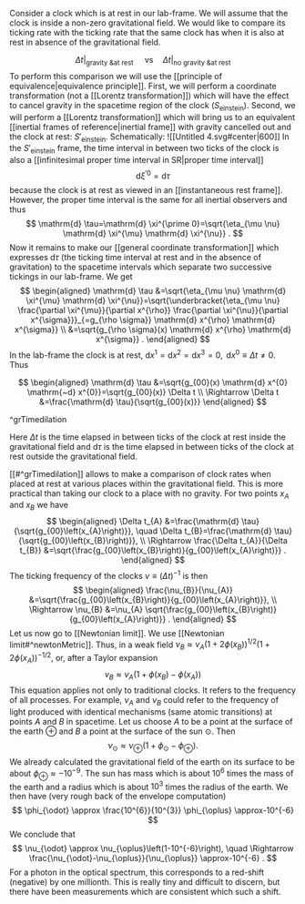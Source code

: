 Consider a clock which is at rest in our lab-frame. We will assume that the clock is inside a non-zero gravitational field. We would like to compare its ticking rate with the ticking rate that the same clock has when it is also at rest in absence of the gravitational field.

$$\left.\Delta t\right|_{\text {gravity \& at rest }} \quad \text{vs}\left.\quad \Delta t\right|_{\text {no gravity \& at rest }}$$
To perform this comparison we will use the [[principle of equivalence|equivalence principle]]. First, we will perform a coordinate transformation (not a [[Lorentz transformation]]) which will have the effect to cancel gravity in the spacetime region of the clock ($S_{\text{einstein}}$). Second, we will perform a [[Lorentz transformation]] which will bring us to an equivalent [[inertial frames of reference|inertial frame]] with gravity cancelled out and the clock at rest: $S'_{\text{einstein}}$. Schematically:
![[Untitled 4.svg#center|600]]
In the $S'_{\text{einstein}}$ frame, the time interval in between two ticks of the clock is also a [[infinitesimal proper time interval in SR|proper time interval]]
$$
\mathrm{d} \xi^{\prime 0}=\mathrm{d} \tau
$$
because the clock is at rest as viewed in an [[instantaneous rest frame]].
However, the proper time interval is the same for all inertial observers and thus
$$
\mathrm{d} \tau=\mathrm{d} \xi^{\prime 0}=\sqrt{\eta_{\mu \nu} \mathrm{d} \xi^{\mu} \mathrm{d} \xi^{\nu}} .
$$
Now it remains to make our [[general coordinate transformation]] which expresses $\mathrm{d} \tau$ (the ticking time interval at rest and in the absence of gravitation) to the spacetime intervals which separate two successive tickings in our lab-frame. We get
$$
\begin{aligned}
\mathrm{d} \tau &=\sqrt{\eta_{\mu \nu} \mathrm{d} \xi^{\mu} \mathrm{d} \xi^{\nu}}=\sqrt{\underbracket{\eta_{\mu \nu} \frac{\partial \xi^{\mu}}{\partial x^{\rho}} \frac{\partial \xi^{\nu}}{\partial x^{\sigma}}}_{=g_{\rho \sigma}} \mathrm{d} x^{\rho} \mathrm{d} x^{\sigma}} \\
&=\sqrt{g_{\rho \sigma}(x) \mathrm{d} x^{\rho} \mathrm{d} x^{\sigma}} .
\end{aligned}
$$
In the lab-frame the clock is at rest, $\mathrm{d} x^{1}=\mathrm{d} x^{2}=\mathrm{d} x^{3}=0, \mathrm{~d} x^{0} \equiv \Delta t \neq 0$. Thus

$$
\begin{aligned}
\mathrm{d} \tau &=\sqrt{g_{00}(x) \mathrm{d} x^{0} \mathrm{~d} x^{0}}=\sqrt{g_{00}(x)} \Delta t \\
\Rightarrow \Delta t &=\frac{\mathrm{d} \tau}{\sqrt{g_{00}(x)}}
\end{aligned}
$$

^grTimedilation

Here $\Delta t$ is the time elapsed in between ticks of the clock at rest inside the gravitational field and $\mathrm{d} \tau$ is the time elapsed in between ticks of the clock at rest outside the gravitational field.

[[#^grTimedilation]] allows to make a comparison of clock rates when placed at rest at various places within the gravitational field. This is more practical than taking our clock to a place with no gravity. For two points $x_{A}$ and $x_{B}$ we have
$$
\begin{aligned}
\Delta t_{A} &=\frac{\mathrm{d} \tau}{\sqrt{g_{00}\left(x_{A}\right)}}, \quad \Delta t_{B}=\frac{\mathrm{d} \tau}{\sqrt{g_{00}\left(x_{B}\right)}}, \\
\Rightarrow \frac{\Delta t_{A}}{\Delta t_{B}} &=\sqrt{\frac{g_{00}\left(x_{B}\right)}{g_{00}\left(x_{A}\right)}} .
\end{aligned}
$$
The ticking frequency of the clocks $\nu \equiv(\Delta t)^{-1}$ is then
$$
\begin{aligned}
\frac{\nu_{B}}{\nu_{A}} &=\sqrt{\frac{g_{00}\left(x_{B}\right)}{g_{00}\left(x_{A}\right)}}, \\
\Rightarrow \nu_{B} &=\nu_{A} \sqrt{\frac{g_{00}\left(x_{B}\right)}{g_{00}\left(x_{A}\right)}} .
\end{aligned}
$$
Let us now go to [[Newtonian limit]]. We use [[Newtonian limit#^newtonMetric]]. Thus, in a weak field $\nu_{B} \approx \nu_{A}\left(1+2 \phi\left(x_{B}\right)\right)^{1 / 2}\left(1+2 \phi\left(x_{A}\right)\right)^{-1 / 2}$, or, after a Taylor expansion
$$
v_{B} \approx \nu_{A}\left(1+\phi\left(x_{B}\right)-\phi\left(x_{A}\right)\right)
$$
This equation applies not only to traditional clocks. It refers to the frequency of all processes. For example, $\nu_{A}$ and $\nu_{B}$ could refer to the frequency of light produced with identical mechanisms (same atomic transitions) at points $A$ and $B$ in spacetime. Let us choose $A$ to be a point at the surface of the earth $\oplus$ and $B$ a point at the surface of the sun $\odot$. Then
$$
\nu_{\odot} \approx \nu_{\oplus}\left(1+\phi_{\odot}-\phi_{\oplus}\right) .
$$
We already calculated the gravitational field of the earth on its surface to be about $\phi_{\oplus} \approx-10^{-9}$. The sun has mass which is about $10^{6}$ times the mass of the earth and a radius which is about $10^{3}$ times the radius of the earth. We then have (very rough back of the envelope computation)
$$
\phi_{\odot} \approx \frac{10^{6}}{10^{3}} \phi_{\oplus} \approx-10^{-6}
$$
We conclude that
$$
\nu_{\odot} \approx \nu_{\oplus}\left(1-10^{-6}\right), \quad \Rightarrow \frac{\nu_{\odot}-\nu_{\oplus}}{\nu_{\oplus}} \approx-10^{-6} .
$$
For a photon in the optical spectrum, this corresponds to a red-shift (negative) by one millionth. This is really tiny and difficult to discern, but there have been measurements which are consistent which such a shift.
